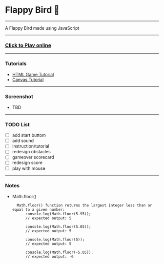 # Flappy Bird  :angel:

----
A Flappy Bird made using JavaScript

----
### [Click to Play online](https://chloeiii.github.io/web-game/) 

----
### Tutorials
* [HTML Game Tutorial](https://www.w3schools.com/graphics/game_intro.asp)
* [Canvas Tutorial](https://www.w3schools.com/graphics/canvas_intro.asp)

----
### Screenshot
* TBD

----
### TODO List
- [ ] add start buttom
- [ ] add sound
- [ ] instruction/tutorial
- [ ] redesign obstacles
- [ ] gameover scorecard
- [ ] redesign score
- [ ] play with mouse 

----
### Notes
* Math.floor()

		Math.floor() function returns the largest integer less than or equal to a given number:
			console.log(Math.floor(5.95));
			// expected output: 5

			console.log(Math.floor(5.05));
			// expected output: 5

			console.log(Math.floor(5));
			// expected output: 5

			console.log(Math.floor(-5.05));
			// expected output: -6


